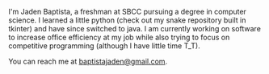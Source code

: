 
I'm Jaden Baptista, a freshman at SBCC pursuing a degree in computer science.
I learned a little python (check out my snake repository built in tkinter) and have since switched to java.
I am currently working on software to increase office efficiency at my job while also
trying to focus on competitive programming (although I have little time T_T).

You can reach me at baptistajaden@gmail.com.

<!---
jdbaptista/jdbaptista is a ✨ special ✨ repository because its `README.md` (this file) appears on your GitHub profile.
You can click the Preview link to take a look at your changes.
--->
